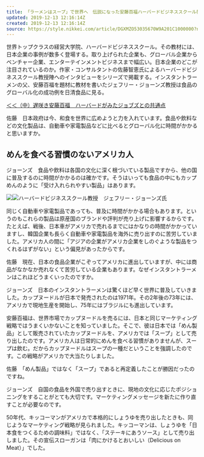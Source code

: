 ```yaml
---
title: 「ラーメンはスープ」で世界へ　伝説になった安藤百福ハーバードビジネススクール教授　ジェフリー・ジョーンズ氏（下）
updated: 2019-12-13 12:16:14Z
created: 2019-12-13 12:16:14Z
source: https://style.nikkei.com/article/DGXMZO53035670W9A201C1000000?n_cid=LMNST020
---
```


世界トップクラスの経営大学院、ハーバードビジネススクール。その教材には、日本企業の事例が数多く登場する。取り上げられた企業も、グローバル企業からベンチャー企業、エンターテインメントビジネスまで幅広い。日本企業のどこが注目されているのか。作家・コンサルタントの佐藤智恵氏によるハーバードビジネススクール教授陣へのインタビューをシリーズで掲載する。インスタントラーメンの父、安藤百福を題材に教材を書いたジェフリー・ジョーンズ教授は食品のグローバル化の成功例を日清食品に見る。

[＜＜（中）遅咲き安藤百福　ハーバードがみたジョブズとの共通点](https://style.nikkei.com/article/DGXMZO53035650W9A201C1000000?channel=DF120920195353)

佐藤　日本政府は今、和食を世界に広めようと力を入れています。食品や飲料などの文化製品は、自動車や家電製品などに比べるとグローバル化に時間がかかると思いますか。

## めんを食べる習慣のないアメリカ人

ジョーンズ　食品や飲料は各国の文化に深く根づいている製品ですから、他の国に普及するのに時間がかかるのは確かです。そうはいっても食品の中にもカップめんのように「受け入れられやすい製品」はあります。

[![](https://article-image-ix.nikkei.com/https%3A%2F%2Fimgix-proxy.n8s.jp%2Fcontent%2Fpic%2F20191213%2F96958A9F889DE7E1E2E1E7E4E5E2E2E4E3E0E0E2E3EBE2E2E2E2E2E2-DSXZZO5303837006122019000002-PN1-2.jpg?auto=format%2Ccompress&ch=Width%2CDPR&ixlib=php-1.2.1&w=250&s=4e0f507a029ba3771b60b444a5526cd0)](https://article-image-ix.nikkei.com/https%3A%2F%2Fimgix-proxy.n8s.jp%2Fcontent%2Fpic%2F20191213%2F96958A9F889DE7E1E2E1E7E4E5E2E2E4E3E0E0E2E3EBE2E2E2E2E2E2-DSXZZO5303837006122019000002-PB1-2.jpg?auto=format%2Ccompress&ch=Width%2CDPR&ixlib=php-1.2.1&w=630&s=9f309fd406de0535d6f759556519bda4)[![](https://style.nikkei.com/img/pc/detail/btn04.png)](https://article-image-ix.nikkei.com/https%3A%2F%2Fimgix-proxy.n8s.jp%2Fcontent%2Fpic%2F20191213%2F96958A9F889DE7E1E2E1E7E4E5E2E2E4E3E0E0E2E3EBE2E2E2E2E2E2-DSXZZO5303837006122019000002-PN1-2.jpg?auto=format%2Ccompress&ch=Width%2CDPR&ixlib=php-1.2.1&w=250&s=4e0f507a029ba3771b60b444a5526cd0)ハーバードビジネススクール教授　ジェフリー・ジョーンズ氏

同じく自動車や家電製品であっても、普及に時間がかかる場合もあります。というのもこれらの製品は原産国のブランドや評判が売り上げに影響するからです。たとえば、戦後、日本車がアメリカで売れるまでにはかなりの時間がかかっていますし、韓国企業も長らく自動車や家電製品を海外に売り出すのに苦労していました。アメリカ人の間に「アジアの企業がアメリカ企業をしのぐような製品をつくれるはずがない」という偏見があったからです。

佐藤　現在、日本の食品企業がこぞってアメリカに進出していますが、中には商品がなかなか売れなくて苦労している企業もあります。なぜインスタントラーメンはこれほどうまくいったのですか。

ジョーンズ　日本のインスタントラーメンは驚くほど早く世界に普及していきました。カップヌードルが日本で発売されたのは1971年。その2年後の73年には、アメリカで現地生産を開始し、75年にはブラジルにも進出しています。

安藤百福は、世界市場でカップヌードルを売るには、日本と同じマーケティング戦略ではうまくいかないことを知っていました。そこで、彼は日本では「めん製品」として販売されていたカップヌードルを、アメリカでは「スープ」として売り出したのです。アメリカ人は日常的にめんを食べる習慣がありませんが、スープは飲む。だからカップヌードルはスープの一種だということを強調したのです。この戦略がアメリカで大当たりしました。

佐藤　「めん製品」ではなく「スープ」であると再定義したことが勝因だったのですね。

ジョーンズ　自国の食品を外国で売り出すときに、現地の文化に応じたポジショニングをすることがとても大切です。マーケティングメッセージを新たに作り直すことが必要なのです。

50年代、キッコーマンがアメリカで本格的にしょうゆを売り出したときも、同じようなマーケティング戦略が見られました。キッコーマンは、しょうゆを「日本食をつくるための調味料」ではなく、「ステーキにあうソース」として売り出しました。その宣伝スローガンは「肉にかけるとおいしい（Delicious on Meat）」でした。